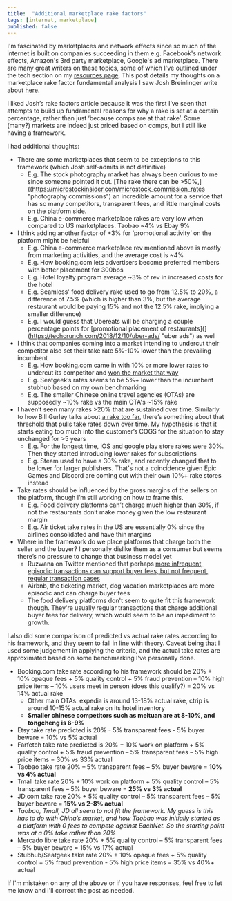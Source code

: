 ```yaml
---
title:  "Additional marketplace rake factors"
tags: [internet, marketplace]
published: false
---
```


I'm fascinated by marketplaces and network effects since so much of the internet is built on companies succeeding in them e.g. Facebook's network effects, Amazon's 3rd party marketplace, Google's ad marketplace. There are many great writers on these topics, some of which I've outlined under the tech section on my [resources page](https://www.leonlinsx.com/resources/ "resources"). This post details my thoughts on a marketplace rake factor fundamental analysis I saw Josh Breinlinger write about [here.](http://acrowdedspace.com/post/172383900012/marketplace-rake-factors "rake factors")

I liked Josh’s rake factors article because it was the first I’ve seen that attempts to build up fundamental reasons for why a rake is set at a certain percentage, rather than just ‘because comps are at that rake’. Some (many?) markets are indeed just priced based on comps, but I still like having a framework.
 
I had additional thoughts:
  * There are some marketplaces that seem to be exceptions to this framework (which Josh self-admits is not definitive)
    * E.g. The stock photography market has always been curious to me since someone pointed it out. [The rake there can be >50%,]((https://microstockinsider.com/microstock_commission_rates "photography commissions") an incredible amount for a service that has so many competitors, transparent fees, and little marginal costs on the platform side.
    * E.g. China e-commerce marketplace rakes are very low when compared to US marketplaces. Taobao ~4% vs Ebay 9% 
  * I think adding another factor of +3% for ‘promotional activity’ on the platform might be helpful
    * E.g. China e-commerce marketplace rev mentioned above is mostly from marketing activities, and the average cost is ~4%
    * E.g. How booking.com lets advertisers become preferred members with better placement for 300bps
    * E.g. Hotel loyalty program average ~3% of rev in increased costs for the hotel
    * E.g. Seamless' food delivery rake used to go from 12.5% to 20%, a difference of 7.5% (which is
higher than 3%, but the average restaurant would be paying 15% and not the 12.5% rake, implying a smaller difference)
    * E.g. I would guess that Ubereats will be charging a couple percentage points for [promotional placement of restaurants](](https://techcrunch.com/2018/12/10/uber-ads/ "uber ads") as well
  * I think that companies coming into a market intending to undercut their competitor also set their take rate 5%-10% lower than the prevailing incumbent
    * E.g. How booking.com came in with 10% or more lower rates to undercut its competitor and [won the market that way](https://skift.com/2012/06/25/how-booking-com-conquered-world/ "OTA history")
    * E.g. Seatgeek’s rates seems to be 5%+ lower than the incumbent stubhub based on my own benchmarking
    * E.g. The smaller Chinese online travel agencies (OTAs) are supposedly ~10% rake vs the main OTA's ~15% rake
  * I haven’t seen many rakes >20% that are sustained over time. Similarly to how Bill Gurley talks about [a rake too far](http://abovethecrowd.com/2013/04/18/a-rake-too-far-optimal-platformpricing-strategy/ "optimal pricing strategy"), there’s something about that threshold that pulls take rates down over time. My hypothesis is that it starts eating too much into the customer’s COGS for the situation to stay unchanged for >5 years
    * E.g. For the longest time, iOS and google play store rakes were 30%. Then they started introducing lower rakes for subscriptions
    * E.g. Steam used to have a 30% rake, and recently changed that to be lower for larger publishers. That's not a coincidence given Epic Games and Discord are coming out with their own 10%+ rake stores instead
  * Take rates should be influenced by the gross margins of the sellers on the platform, though I’m still working on how to frame this. 
    * E.g. Food delivery platforms can’t charge much higher than 30%, if not the restaurants don’t make money given the low restaurant margin
    * E.g. Air ticket take rates in the US are essentially 0% since the airlines consolidated and have thin margins
  * Where in the framework do we place platforms that charge both the seller and the buyer? I personally dislike them as a consumer but seems there’s no pressure to change that business model yet
    * Ruzwana on Twitter mentioned that perhaps [more infrequent, episodic transactions can support buyer fees, but not frequent, regular transaction cases](https://twitter.com/daveambrose/status/694921246799073280)
    * Airbnb, the ticketing market, dog vacation marketplaces are more episodic and can charge buyer fees
    * The food delivery platforms don't seem to quite fit this framework though. They're usually regular transactions that charge additional buyer fees for delivery, which would seem to be an impediment to growth. 
 
I also did some comparison of predicted vs actual rake rates according to his framework, and they seem to fall in line with theory. Caveat being that I used some judgement in applying the criteria, and the actual take rates are approximated based on some benchmarking I've personally done.

  * Booking.com take rate according to his framework should be 20% + 10% opaque fees + 5% quality control + 5% fraud prevention – 10% high price items – 10% users meet in person (does this qualify?) = 20% vs 14% actual rake
    * Other main OTAs: expedia is around 13-18% actual rake, ctrip is around 10-15% actual rake on its hotel inventory
    * **Smaller chinese competitors such as meituan are at 8-10%, and tongcheng is 6-9%**
  * Etsy take rate predicted is 20% - 5% transparent fees - 5% buyer beware = 10% vs 5% actual
  * Farfetch take rate predicted is 20% + 10% work on platform + 5% quality control + 5% fraud prevention – 5% transparent fees – 5% high price items = 30% vs 33% actual
  * Taobao take rate 20% – 5% transparent fees – 5% buyer beware = **10% vs 4% actual**
  * Tmall take rate 20% + 10% work on platform + 5% quality control – 5% transparent fees – 5% buyer beware = **25% vs 3% actual**
  * JD.com take rate 20% + 5% quality control – 5% transparent fees – 5% buyer beware = **15% vs 2-8% actual**
  * *Taobao, Tmall, JD all seem to not fit the framework. My guess is this has to do with China’s market, and how Taobao was initially started as a platform with 0 fees to compete against EachNet. So the starting point was at a 0% take rather than 20%*
  * Mercado libre take rate 20% + 5% quality control – 5% transparent fees – 5% buyer beware = 15% vs 17% actual
  * Stubhub/Seatgeek take rate 20% + 10% opaque fees + 5% quality control + 5% fraud prevention - 5% high price items = 35% vs 40%+ actual
  
If I'm mistaken on any of the above or if you have responses, feel free to let me know and I'll correct the post as needed.

